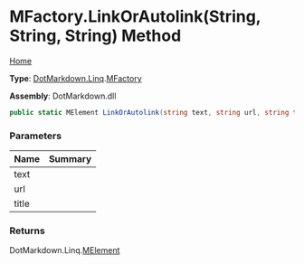 # MFactory\.LinkOrAutolink\(String, String, String\) Method

[Home](../../../../README.md)

**Type**: [DotMarkdown.Linq](../../README.md)\.[MFactory](../README.md)

**Assembly**: DotMarkdown\.dll

```csharp
public static MElement LinkOrAutolink(string text, string url, string title = null)
```

### Parameters

| Name | Summary |
| ---- | ------- |
| text | |
| url | |
| title | |

### Returns

DotMarkdown\.Linq\.[MElement](../../MElement/README.md)

